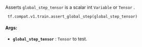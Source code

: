 Asserts  `global_step_tensor`  is a scalar int  `Variable`  or  `Tensor` .

```
 tf.compat.v1.train.assert_global_step(global_step_tensor) 
```

#### Args:
- **`global_step_tensor`** :  `Tensor`  to test.
